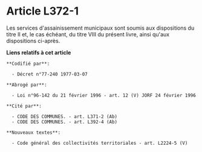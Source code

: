 # Article L372-1

Les services d'assainissement municipaux sont soumis aux dispositions du titre II et, le cas échéant, du titre VIII du
présent livre, ainsi qu'aux dispositions ci-après.

**Liens relatifs à cet article**

	**Codifié par**:

	  - Décret n°77-240 1977-03-07

	**Abrogé par**:

	  - Loi n°96-142 du 21 février 1996 - art. 12 (V) JORF 24 février 1996

	**Cité par**:

	  - CODE DES COMMUNES. - art. L371-2 (Ab)
	  - CODE DES COMMUNES. - art. L392-4 (Ab)

	**Nouveaux textes**:

	  - Code général des collectivités territoriales - art. L2224-5 (V)
